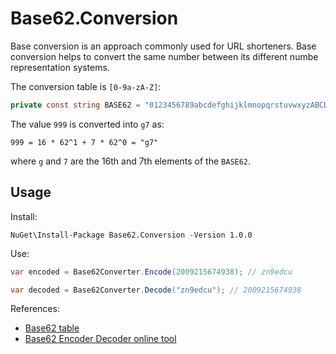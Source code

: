 # Base62.Conversion

Base conversion is an approach commonly used for URL shorteners. Base conversion helps to convert the same number between its different numbe representation systems.

The conversion table is `[0-9a-zA-Z]`:

```c#
private const string BASE62 = "0123456789abcdefghijklmnopqrstuvwxyzABCDEFGHIJKLMNOPQRSTUVWXYZ";
```

The value `999` is converted into `g7` as:

```
999 = 16 * 62^1 + 7 * 62^0 = "g7"
```

where `g` and `7` are the 16th and 7th elements of the `BASE62`.

## Usage

Install:

```
NuGet\Install-Package Base62.Conversion -Version 1.0.0
```

Use:

```c#
var encoded = Base62Converter.Encode(2009215674938); // zn9edcu

var decoded = Base62Converter.Decode("zn9edcu"); // 2009215674938
```

References:

- [Base62 table](https://en.wikipedia.org/wiki/Base62)
- [Base62 Encoder Decoder online tool](https://www.scopulus.co.uk/tools/hexconverter.htm)
